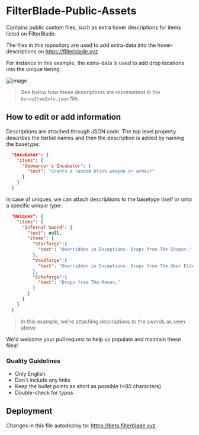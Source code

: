 # FilterBlade-Public-Assets

Contains public custom files, such as extra hover descriptions for items listed on FilterBlade.

The files in this repository are used to add extra-data into the hover-descriptions on https://filterblade.xyz

For instance in this example, the extra-data is used to add drop locations into the unique tiering:

![image](https://user-images.githubusercontent.com/2942999/229589583-253bbc85-e5dc-46d5-9968-d6d08225ecc8.png)

> See below how these descriptions are represented in the `bonusItemInfo.json` file.

## How to edit or add information

Descriptions are attached through JSON code. The top level property describes the tierlist names and then the description is added by naming the basetype:

```json
  "Incubator": {
    "items": {
      "Geomancer's Incubator": {
        "text": "Grants a random 6link weapon or armour"
      }
    }
  }
```

In case of uniques, we can attach descriptions to the basetype itself or onto a specific unique type:

```json
  "Uniques": {
    "items": {
      "Infernal Sword": {
        "text": null,
        "items": {
          "Starforge":{
            "text": "Overridden in Exceptions. Drops from The Shaper."
          },
          "Voidforge":{
            "text": "Overridden in Exceptions. Drops from The Uber Elder."
          },
          "Echoforge":{
            "text": "Drops from The Maven."
          }
        }
      }
    }
  }
```

> In this example, we're attaching descriptions to the swords as seen above

We'd welcome your pull request to help us populate and maintain these files!

### Quality Guidelines

- Only English
- Don't include any links
- Keep the bullet points as short as possible (<80 characters)
- Double-check for typos

## Deployment

Changes in this file autodeploy to: https://beta.filterblade.xyz
